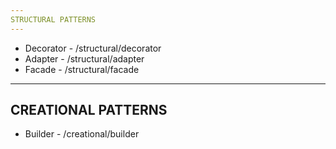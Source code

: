 ```yaml
---
STRUCTURAL PATTERNS
---
```

- Decorator - /structural/decorator
- Adapter - /structural/adapter
- Facade - /structural/facade

---
CREATIONAL PATTERNS
---
- Builder - /creational/builder